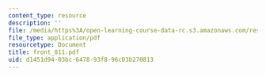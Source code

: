 ```yaml
---
content_type: resource
description: ''
file: /media/https%3A/open-learning-course-data-rc.s3.amazonaws.com/res-6-001-continuum-electromechanics-spring-2009/d1451d9403bc647893f896c03b270813_front_811.pdf
file_type: application/pdf
resourcetype: Document
title: front_811.pdf
uid: d1451d94-03bc-6478-93f8-96c03b270813
---
```

